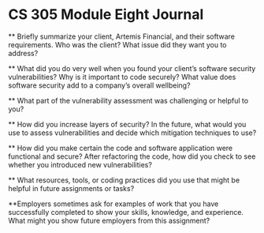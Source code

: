 # CS 305 Module Eight Journal

** Briefly summarize your client, Artemis Financial, and their software requirements. Who was the client? What issue did they want you to address?


** What did you do very well when you found your client’s software security vulnerabilities? Why is it important to code securely? What value does software security add to a company’s overall wellbeing?


** What part of the vulnerability assessment was challenging or helpful to you?


** How did you increase layers of security? In the future, what would you use to assess vulnerabilities and decide which mitigation techniques to use?


** How did you make certain the code and software application were functional and secure? After refactoring the code, how did you check to see whether you introduced new vulnerabilities?


** What resources, tools, or coding practices did you use that might be helpful in future assignments or tasks?


**Employers sometimes ask for examples of work that you have successfully completed to show your skills, knowledge, and experience. What might you show future employers from this assignment?

